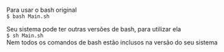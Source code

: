 Para usar o bash original  
`$ bash Main.sh`  

Seu sistema pode ter outras versões de bash, para utilizar ela  
`$ sh Main.sh`   
Nem todos os comandos de bash estão inclusos na versão do seu sistema  
